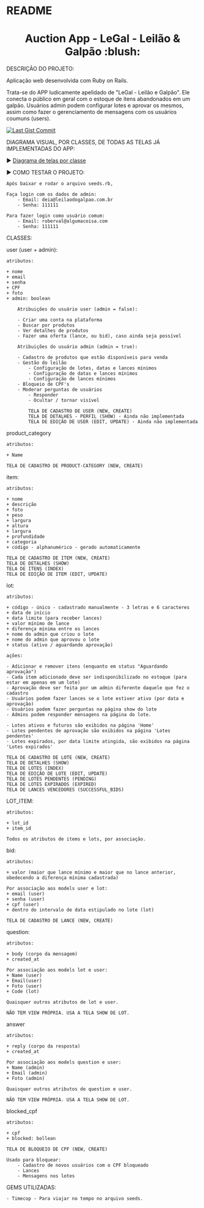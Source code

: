 # README
<h1 align="center"> Auction App - LeGal - Leilão & Galpão :blush:</h1>

DESCRIÇÃO DO PROJETO:

<p align="justify"> Aplicação web desenvolvida com Ruby on Rails.

Trata-se do APP ludicamente apelidado de "LeGal - Leilão e Galpão". Ele conecta o público em geral com o estoque de itens abandonados em um galpão. Usuários admin podem configurar lotes e aprovar os mesmos, assim como fazer o gerenciamento de mensagens com os usuários coumuns (users). </p>

[![Last Gist Commit](https://img.shields.io/github/gist/last-commit/:gistId)](https://gist.github.com/:gistId)

DIAGRAMA VISUAL, POR CLASSES, DE TODAS AS TELAS JÁ IMPLEMENTADAS DO APP:

:arrow_forward: [Diagrama de telas por classe](https://encurtador.com.br/elqT1)


:arrow_forward: COMO TESTAR O PROJETO:

    Após baixar e rodar o arquivo seeds.rb, 

    Faça login com os dados de admin:
        - Email: deia@leilaodogalpao.com.br
        - Senha: 111111

    Para fazer login como usuário comum:
        - Email: roberval@algumacoisa.com
        - Senha: 111111


CLASSES:

user (user + admin):

    atributos:

    + nome 
    + email 
    + senha
    + CPF 
    + foto
    + admin: boolean

        Atribuições do usuário user (admin = false):

        - Criar uma conta na plataforma
        - Buscar por produtos
        - Ver detalhes de produtos
        - Fazer uma oferta (lance, ou bid), caso ainda seja possível

        Atribuições do usuário admin (admin = true):

        - Cadastro de produtos que estão disponíveis para venda
        - Gestão do leilão 
            - Configuração de lotes, datas e lances mínimos
            - Configuração de datas e lances mínimos
            - Configuração de lances mínimos
        - Bloqueio de CPF's
        - Moderar perguntas de usuários
            - Responder 
            - Ocultar / tornar visível
            
            TELA DE CADASTRO DE USER (NEW, CREATE)
            TELA DE DETALHES - PERFIL (SHOW) - Ainda não implementada
            TELA DE EDIÇÃO DE USER (EDIT, UPDATE) - Ainda não implementada

product_category 

    atributos:

    + Name 

    TELA DE CADASTRO DE PRODUCT-CATEGORY (NEW, CREATE)

item:

    atributos:

    + nome
    + descrição
    + foto
    + peso
    + largura
    + altura
    + largura
    + profundidade
    + categoria
    + código - alphanumérico - gerado automaticamente 

    TELA DE CADASTRO DE ITEM (NEW, CREATE)
    TELA DE DETALHES (SHOW)
    TELA DE ITENS (INDEX)
    TELA DE EDIÇÃO DE ITEM (EDIT, UPDATE)

lot:

    atributos:

    + código - único - cadastrado manualmente - 3 letras e 6 caracteres
    + data de início
    + data limite (para receber lances)
    + valor mínimo de lance 
    + diferença mínima entre os lances
    + nome do admin que criou o lote
    + nome do admin que aprovou o lote
    + status (ativo / aguardando aprovação)

    ações:

    - Adicionar e remover itens (enquanto em status "Aguardando aprovação")
    - Cada item adicionado deve ser indisponibilizado no estoque (para estar em apenas em um lote)
    - Aprovação deve ser feita por um admin diferente daquele que fez o cadastro
    - Usuários podem fazer lances se o lote estiver ativo (por data e aprovação)
    - Usuários podem fazer perguntas na página show do lote
    - Admins podem responder mensagens na página do lote.

    - Lotes ativos e futuros são exibidos na página 'Home'
    - Lotes pendentes de aprovação são exibidos na página 'Lotes pendentes'
    - Lotes expirados, por data limite atingida, são exibidos na página 'Lotes expirados'

    TELA DE CADASTRO DE LOTE (NEW, CREATE)
    TELA DE DETALHES (SHOW)
    TELA DE LOTES (INDEX)
    TELA DE EDIÇÃO DE LOTE (EDIT, UPDATE)
    TELA DE LOTES PENDENTES (PENDING)
    TELA DE LOTES EXPIRADOS (EXPIRED)
    TELA DE LANCES VENCEDORES (SUCCESSFUL_BIDS)

LOT_ITEM:

    atributos:

    + lot_id 
    + item_id

    Todos os atributos de items e lots, por associação.

bid:

    atributos:
    
    + valor (maior que lance mínimo e maior que no lance anterior, obedecendo a diferença mínima cadastrada)

    Por associação aos models user e lot:
    + email (user)
    + senha (user)
    + cpf (user)
    + dentro do intervalo de data estipulado no lote (lot)

    TELA DE CADASTRO DE LANCE (NEW, CREATE)

question:

    atributos:

    + body (corpo da mensagem)
    + created_at

    Por associação aos models lot e user:
    + Name (user)
    + Email(user)
    + Foto (user)
    + Code (lot)

    Quaisquer outros atributos de lot e user. 

    NÃO TEM VIEW PRÓPRIA. USA A TELA SHOW DE LOT.

answer 

    atributos:

    + reply (corpo da resposta)
    + created_at

    Por associação aos models question e user:
    + Name (admin)
    + Email (admin)
    + Foto (admin)

    Quaisquer outros atributos de question e user. 

    NÃO TEM VIEW PRÓPRIA. USA A TELA SHOW DE LOT.

blocked_cpf 

    atributos:

    + cpf 
    + blocked: bollean

    TELA DE BLOQUEIO DE CPF (NEW, CREATE)

    Usado para bloquear: 
        - Cadastro de novos usuários com o CPF bloqueado
        - Lances
        - Mensagens nos lotes

GEMS UTILIZADAS:

    - Timecop - Para viajar no tempo no arquivo seeds. 